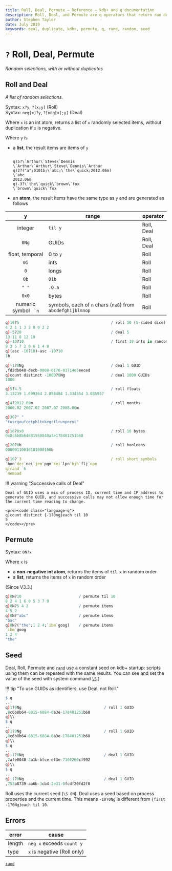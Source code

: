 ```yaml
---
title: Roll, Deal, Permute – Reference – kdb+ and q documentation
description: Roll, Deal, and Permute are q operators that return ran dom selections, with or without duplicates
author: Stephen Taylor
date: July 2019
keywords: deal, duplicate, kdb+, permute, q, rand, random, seed
---
```

# `?` Roll, Deal, Permute

_Random selections, with or without duplicates_






## Roll and Deal

_A list of random selections._

Syntax: `x?y`, `?[x;y]` (Roll)  
Syntax: `neg[x]?y`, `?[neg[x];y]` (Deal) 

Where `x` is an int atom, returns a list of `x` randomly selected items, without duplication if `x` is negative. 

Where `y` is

-   a **list**, the result items are items of `y`
    <pre><code class="language-q">
    q)5?\`Arthur\`Steve\`Dennis
    \`Arthur\`Arthur\`Steve\`Dennis\`Arthur
    q)2?("a";0101b;\`abc;\`the\`quick;2012.06m)
    \`abc
    2012.06m
    q)-3?\`the\`quick\`brown\`fox
    \`brown\`quick\`fox
    </code></pre>

-   an **atom**, the result items have the same type as `y` and are generated as follows

y                       | range        | operator
:----------------------:|--------------|----------
integer                 | `til y`      | Roll, Deal
`0Ng`                   | GUIDs        | Roll, Deal
float, temporal         | 0 to `y`     | Roll 
`0i`                    | ints         | Roll 
`0`                     | longs        | Roll 
`0b`                    | `01b`        | Roll 
`" "`                   | `.Q.a`       | Roll 
`0x0`                   | bytes        | Roll
numeric symbol `` `n``  | symbols, each of `n` chars (`n≤8`) from `abcdefghijklmnop` | Roll 


```q
q)10?5                                        / roll 10 (5-sided dice)
4 2 1 1 3 2 0 0 2 2   
q)-5?20                                       / deal 5 
13 11 8 12 19   
q)-10?10                                      / first 10 ints in random order
9 3 5 7 2 0 6 1 4 8
q)(asc -10?10)~asc -10?10
1b
   
q)-1?0Ng                                      / deal 1 GUID
,fd2db048-decb-0008-0176-01714e5eeced
q)count distinct -1000?0Ng                    / deal 1000 GUIDs
1000

q)5?4.5                                       / roll floats
3.13239 1.699364 2.898484 1.334554 3.085937 

q)4?2012.09m                                  / roll months    
2006.02 2007.07 2007.07 2008.06m

q)30?" "
"tusrgoufcetphltnkegcflrunpornt"

q)16?0x0                                      / roll 16 bytes
0x8c6b8b64681560840a3e178401251b68

q)20?0b                                       / roll booleans
00000110010101000100b

q)10?`3                                       / roll short symbols
`bon`dec`nei`jem`pgm`kei`lpn`bjh`flj`npo
q)rand `6
`nemoad
```


!!! warning "Successive calls of Deal"

    Deal of GUID uses a mix of process ID, current time and IP address to generate the GUID, and successive calls may not allow enough time for the current time reading to change. 

    <pre><code class="language-q">
    q)count distinct {-1?0ng}each til 10
    5
    </code></pre>


## Permute

Syntax: `0N?x`

Where `x` is

-   a **non-negative int atom**, returns the items of `til x` in random order
-   a **list**, returns the items of `x` in random order

(Since V3.3.)

```q
q)0N?10                         / permute til 10
8 2 4 1 6 0 5 3 7 9
q)0N?5 4 2                      / permute items
4 5 2
q)0N?"abc"                      / permute items
"bac"
q)0N?("the";1 2 4;`ibm`goog)    / permute items
`ibm`goog
1 2 4
"the"
```


## Seed

Deal, Roll, Permute and [`rand`](rand.md) use a constant seed on kdb+ startup: scripts using them can be repeated with the same results. You can see and set the value of the seed with system command [`\S`](../basics/syscmds.md#s-random-seed).)

!!! tip "To use GUIDs as identifiers, use Deal, not Roll."

```q
$ q
..
q)1?0Ng                                    / roll 1 GUID
,8c6b8b64-6815-6084-0a3e-178401251b68
q)\\
$ q
..
q)1?0Ng                                    / roll 1 GUID
,8c6b8b64-6815-6084-0a3e-178401251b68
q)\\
$ q
..
q)-1?0Ng                                   / deal 1 GUID
,2afe0040-2a1b-bfce-ef3e-7160260cf992
q)\\
$ q
..
q)-1?0Ng                                   / deal 1 GUID
,753a8739-aa6b-3cb4-2e31-0fcdf20fd2f0
```

Roll uses the current seed (`\S 0N`). Deal uses a seed based on process properties and the current time. This means `-10?0Ng` is different from `{first -1?0Ng}each til 10`.


## Errors

error  | cause
-------|-----------------------------
length | `neg x` exceeds `count y` 
type   | `x` is negative (Roll only)


<i class="far fa-hand-point-right"></i>
[`rand`](rand.md)